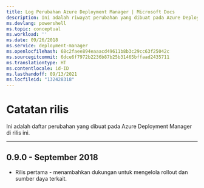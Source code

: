 ```yaml
---
title: Log Perubahan Azure Deployment Manager | Microsoft Docs
description: Ini adalah riwayat perubahan yang dibuat pada Azure Deployment Manager di rilis terbarunya.
ms.devlang: powershell
ms.topic: conceptual
ms.workload: ''
ms.date: 09/26/2018
ms.service: deployment-manager
ms.openlocfilehash: 68c2faee894eaaacd49611b8b3c29cc63f25042c
ms.sourcegitcommit: 6dce6f7972b2236b87b25b31465bffaad2435711
ms.translationtype: HT
ms.contentlocale: id-ID
ms.lasthandoff: 09/13/2021
ms.locfileid: "132428318"
---
```

# <a name="release-notes"></a>Catatan rilis

Ini adalah daftar perubahan yang dibuat pada Azure Deployment Manager di rilis ini.

---
## <a name="090---september-2018"></a>0.9.0 - September 2018
* Rilis pertama - menambahkan dukungan untuk mengelola rollout dan sumber daya terkait.